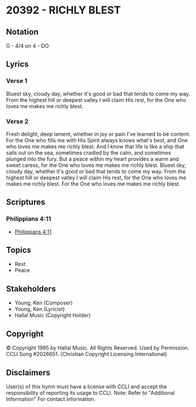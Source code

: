 # 20392 - RICHLY BLEST

## Notation

G - 4/4 on 4 - DO

## Lyrics

### Verse 1

Bluest sky, cloudy day, whether it's good or bad that tends to come my way. From the highest hill or deepest valley I will claim His rest, for the One who loves me makes me richly blest.

### Verse 2

Fresh delight, deep lament, whether in joy or pain I've learned to be content. For the One who fills me with His Spirit always knows what's best, and One who loves me makes me richly blest. And I know that life is like a ship that sails out on the sea, sometimes cradled by the calm, and sometimes plunged into the fury. But a peace within my heart provides a warm and sweet caress, for the One who loves me makes me richly blest. Bluest sky, cloudy day, whether it's good or bad that tends to come my way. From the highest hill or deepest valley I will claim His rest, for the One who loves me makes me richly blest. For the One who loves me makes me richly blest.


## Scriptures

### Philippians 4:11

- [Philippians 4:11](https://www.biblegateway.com/passage/?search=Philippians%204%3A11)


## Topics

- Rest
- Peace

## Stakeholders

- Young, Ken (Composer)
- Young, Ken (Lyricist)
- Hallal Music (Copyright Holder)

## Copyright

© Copyright 1995 by Hallal Music. All Rights Reserved. Used by Permission. CCLI Song #2026651.
(Christian Copyright Licensing International)

## Disclaimers

User(s) of this hymn must have a license with CCLI and accept the responsibility of reporting its usage to CCLI.
Note: Refer to "Additional Information" For contact information.

